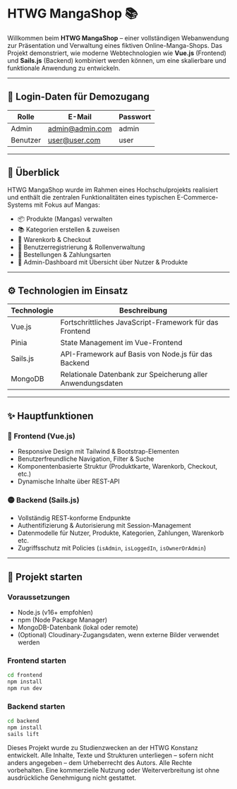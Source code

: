# HTWG MangaShop 📚

Willkommen beim **HTWG MangaShop** – einer vollständigen Webanwendung zur Präsentation und Verwaltung eines fiktiven Online-Manga-Shops. Das Projekt demonstriert, wie moderne Webtechnologien wie **Vue.js** (Frontend) und **Sails.js** (Backend) kombiniert werden können, um eine skalierbare und funktionale Anwendung zu entwickeln.

---

## 🔐 Login-Daten für Demozugang

| Rolle    | E-Mail          | Passwort |
| -------- | --------------- | -------- |
| Admin    | admin@admin.com | admin    |
| Benutzer | user@user.com   | user     |

---

## 🧩 Überblick

HTWG MangaShop wurde im Rahmen eines Hochschulprojekts realisiert und enthält die zentralen Funktionalitäten eines typischen E-Commerce-Systems mit Fokus auf Mangas:

- 📦 Produkte (Mangas) verwalten
- 📚 Kategorien erstellen & zuweisen
- 🛒 Warenkorb & Checkout
- 🔐 Benutzerregistrierung & Rollenverwaltung
- 🧾 Bestellungen & Zahlungsarten
- 🧠 Admin-Dashboard mit Übersicht über Nutzer & Produkte

---

## ⚙️ Technologien im Einsatz

| Technologie | Beschreibung                                                |
| ----------- | ----------------------------------------------------------- |
| Vue.js      | Fortschrittliches JavaScript-Framework für das Frontend     |
| Pinia       | State Management im Vue-Frontend                            |
| Sails.js    | API-Framework auf Basis von Node.js für das Backend         |
| MongoDB     | Relationale Datenbank zur Speicherung aller Anwendungsdaten |

---

## ✨ Hauptfunktionen

### 🔵 Frontend (Vue.js)

- Responsive Design mit Tailwind & Bootstrap-Elementen
- Benutzerfreundliche Navigation, Filter & Suche
- Komponentenbasierte Struktur (Produktkarte, Warenkorb, Checkout, etc.)
- Dynamische Inhalte über REST-API

### 🟡 Backend (Sails.js)

- Vollständig REST-konforme Endpunkte
- Authentifizierung & Autorisierung mit Session-Management
- Datenmodelle für Nutzer, Produkte, Kategorien, Zahlungen, Warenkorb etc.
- Zugriffsschutz mit Policies (`isAdmin`, `isLoggedIn`, `isOwnerOrAdmin`)

---

## 🚀 Projekt starten

### Voraussetzungen

- Node.js (v16+ empfohlen)
- npm (Node Package Manager)
- MongoDB-Datenbank (lokal oder remote)
- (Optional) Cloudinary-Zugangsdaten, wenn externe Bilder verwendet werden

### Frontend starten

```bash
cd frontend
npm install
npm run dev

```

### Backend starten

```bash
cd backend
npm install
sails lift

```

Dieses Projekt wurde zu Studienzwecken an der HTWG Konstanz entwickelt.
Alle Inhalte, Texte und Strukturen unterliegen – sofern nicht anders angegeben – dem Urheberrecht des Autors.
Alle Rechte vorbehalten. Eine kommerzielle Nutzung oder Weiterverbreitung ist ohne ausdrückliche Genehmigung nicht gestattet.
